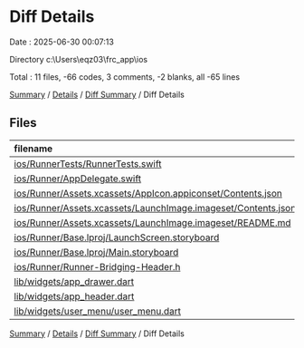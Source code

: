 # Diff Details

Date : 2025-06-30 00:07:13

Directory c:\\Users\\eqz03\\frc_app\\ios

Total : 11 files,  -66 codes, 3 comments, -2 blanks, all -65 lines

[Summary](results.md) / [Details](details.md) / [Diff Summary](diff.md) / Diff Details

## Files
| filename | language | code | comment | blank | total |
| :--- | :--- | ---: | ---: | ---: | ---: |
| [ios/RunnerTests/RunnerTests.swift](/ios/RunnerTests/RunnerTests.swift) | Swift | 7 | 2 | 4 | 13 |
| [ios/Runner/AppDelegate.swift](/ios/Runner/AppDelegate.swift) | Swift | 12 | 0 | 2 | 14 |
| [ios/Runner/Assets.xcassets/AppIcon.appiconset/Contents.json](/ios/Runner/Assets.xcassets/AppIcon.appiconset/Contents.json) | JSON | 1 | 0 | 0 | 1 |
| [ios/Runner/Assets.xcassets/LaunchImage.imageset/Contents.json](/ios/Runner/Assets.xcassets/LaunchImage.imageset/Contents.json) | JSON | 23 | 0 | 1 | 24 |
| [ios/Runner/Assets.xcassets/LaunchImage.imageset/README.md](/ios/Runner/Assets.xcassets/LaunchImage.imageset/README.md) | Markdown | 3 | 0 | 2 | 5 |
| [ios/Runner/Base.lproj/LaunchScreen.storyboard](/ios/Runner/Base.lproj/LaunchScreen.storyboard) | XML | 36 | 1 | 1 | 38 |
| [ios/Runner/Base.lproj/Main.storyboard](/ios/Runner/Base.lproj/Main.storyboard) | XML | 25 | 1 | 1 | 27 |
| [ios/Runner/Runner-Bridging-Header.h](/ios/Runner/Runner-Bridging-Header.h) | C++ | 1 | 0 | 1 | 2 |
| [lib/widgets/app\_drawer.dart](/lib/widgets/app_drawer.dart) | Dart | -57 | 0 | -5 | -62 |
| [lib/widgets/app\_header.dart](/lib/widgets/app_header.dart) | Dart | -56 | -1 | -4 | -61 |
| [lib/widgets/user\_menu/user\_menu.dart](/lib/widgets/user_menu/user_menu.dart) | Dart | -61 | 0 | -5 | -66 |

[Summary](results.md) / [Details](details.md) / [Diff Summary](diff.md) / Diff Details